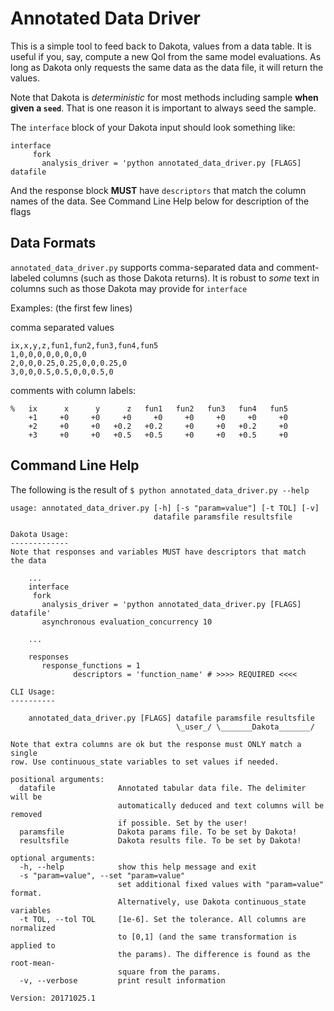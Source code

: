 # Annotated Data Driver

This is a simple tool to feed back to Dakota, values from a data table. It is useful if you, say, compute a new QoI from the same model evaluations. As long as Dakota only requests the same data as the data file, it will return the values.

Note that Dakota is *deterministic* for most methods including sample **when given a `seed`**. That is one reason it is important to always seed the sample.


The `interface` block of your Dakota input should look something like:

    interface
         fork 
           analysis_driver = 'python annotated_data_driver.py [FLAGS] datafile

And the response block **MUST** have `descriptors` that match the column names of the data. See Command Line Help below for description of the flags

## Data Formats

`annotated_data_driver.py` supports comma-separated data and comment-labeled columns (such as those Dakota returns). It is robust to *some* text in columns such as those Dakota may provide for `interface`

Examples: (the first few lines)

comma separated values

```
ix,x,y,z,fun1,fun2,fun3,fun4,fun5
1,0,0,0,0,0,0,0,0
2,0,0,0.25,0.25,0,0,0.25,0
3,0,0,0.5,0.5,0,0,0.5,0
```

comments with column labels:

```
%   ix      x      y      z   fun1   fun2   fun3   fun4   fun5
    +1     +0     +0     +0     +0     +0     +0     +0     +0
    +2     +0     +0   +0.2   +0.2     +0     +0   +0.2     +0
    +3     +0     +0   +0.5   +0.5     +0     +0   +0.5     +0
```



## Command Line Help

The following is the result of `$ python annotated_data_driver.py --help`

```
usage: annotated_data_driver.py [-h] [-s "param=value"] [-t TOL] [-v]
                                datafile paramsfile resultsfile

Dakota Usage:
-------------
Note that responses and variables MUST have descriptors that match
the data

    ...
    interface
     fork
       analysis_driver = 'python annotated_data_driver.py [FLAGS] datafile'
       asynchronous evaluation_concurrency 10

    ...

    responses
       response_functions = 1
              descriptors = 'function_name' # >>>> REQUIRED <<<<

CLI Usage:
----------

    annotated_data_driver.py [FLAGS] datafile paramsfile resultsfile
                                     \_user_/ \_______Dakota_______/

Note that extra columns are ok but the response must ONLY match a single
row. Use continuous_state variables to set values if needed.

positional arguments:
  datafile              Annotated tabular data file. The delimiter will be
                        automatically deduced and text columns will be removed
                        if possible. Set by the user!
  paramsfile            Dakota params file. To be set by Dakota!
  resultsfile           Dakota results file. To be set by Dakota!

optional arguments:
  -h, --help            show this help message and exit
  -s "param=value", --set "param=value"
                        set additional fixed values with "param=value" format.
                        Alternatively, use Dakota continuous_state variables
  -t TOL, --tol TOL     [1e-6]. Set the tolerance. All columns are normalized
                        to [0,1] (and the same transformation is applied to
                        the params). The difference is found as the root-mean-
                        square from the params.
  -v, --verbose         print result information

Version: 20171025.1
```
